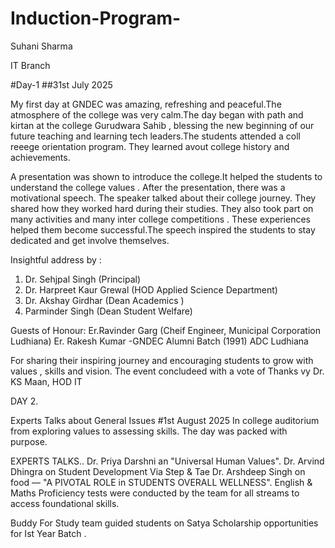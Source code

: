 # Induction-Program-
Suhani Sharma 

IT Branch 


#Day-1 
##31st July 2025

My first day at GNDEC was amazing, refreshing and peaceful.The atmosphere of the college was very calm.The day began with path and kirtan at the college Gurudwara Sahib , blessing the new beginning of our future teaching and learning tech leaders.The students attended a coll reeege orientation program. They learned avout college history and achievements.

A presentation was shown to introduce the college.It helped the students to understand the college values .
After the presentation, there was a motivational speech. 
The speaker talked about their college journey. They shared how they worked hard during their studies. They also took part on many activities and many inter college competitions . These experiences helped them become successful.The speech inspired the students to stay dedicated and get involve themselves.


Insightful address by :
1. Dr. Sehjpal Singh (Principal)
2. Dr. Harpreet Kaur Grewal (HOD Applied Science Department)
3. Dr. Akshay Girdhar (Dean Academics )
4. Parminder Singh (Dean Student Welfare)

Guests of Honour:
Er.Ravinder Garg (Cheif Engineer, Municipal Corporation Ludhiana)
Er. Rakesh Kumar -GNDEC Alumni Batch (1991) ADC Ludhiana 

For sharing their inspiring journey and encouraging students to grow with values , skills and vision.
The event concludeed with a vote of Thanks vy Dr. KS Maan, HOD IT 

DAY 2. 

Experts Talks about General Issues 
#1st August 2025 
In college auditorium from exploring values to assessing skills. The day was packed with purpose.

EXPERTS TALKS..
Dr. Priya Darshni an "Universal Human Values".
Dr. Arvind Dhingra on Student Development Via Step & Tae 
Dr. Arshdeep Singh on food — "A PIVOTAL ROLE in STUDENTS OVERALL WELLNESS".
English & Maths Proficiency tests were conducted  by the team for all streams to access foundational skills.

Buddy For Study team guided students on Satya Scholarship opportunities for Ist Year Batch .
